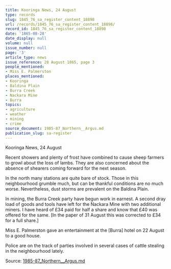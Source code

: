 ```yaml
---
title: Kooringa News, 24 August
type: records
slug: 1845_76_sa_register_content_18898
url: /records/1845_76_sa_register_content_18898/
record_id: 1845_76_sa_register_content_18898
date: '1865-08-28'
date_display: null
volume: null
issue_number: null
page: '3'
article_type: news
issue_reference: 28 August 1865, page 3
people_mentioned:
- Miss E. Palmerston
places_mentioned:
- Kooringa
- Baldina Plain
- Burra Creek
- Nackara Mine
- Burra
topics:
- agriculture
- weather
- mining
- crime
source_document: 1985-87_Northern__Argus.md
publication_slug: sa-register
---
```


Kooringa News, 24 August

Recent showers and plenty of frost have combined to cause sheep farmers to growl about the loss of lambs.  They are also concerned about the absence of shearers coming forward for the next season.

In the north many stations are quite bare of stock.  Those in this neighbourhood grumble much, but can be thankful conditions are no much worse.  Nevertheless, dust storms are prevalent on the Baldina Plain.

In mining, the Burra Creek party have begun work in earnest.  A second dray load of goods and tools have left for the Nackara Mine with two additional miners.  I have heard of £34 paid for half a share and know that £40 was offered for the same.  [In the paper of 31 August this was corrected to £34 for a full share.]

Miss E. Palmerston gave an entertainment at the [Burra] hotel on 22 August to a good house.

Police are on the track of parties involved in several cases of cattle stealing in the neighbourhood lately.

Source: [1985-87_Northern__Argus.md](/downloads/markdown/1985-87_Northern__Argus.md)
